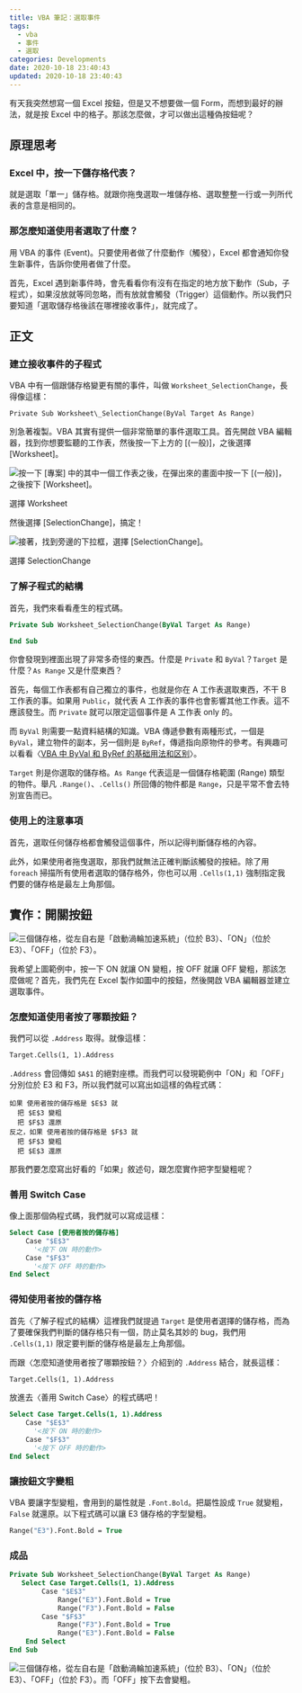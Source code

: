 ```yaml
---
title: VBA 筆記：選取事件
tags:
  - vba
  - 事件
  - 選取
categories: Developments
date: 2020-10-18 23:40:43
updated: 2020-10-18 23:40:43
---
```


有天我突然想寫一個 Excel 按鈕，但是又不想要做一個 Form，而想到最好的辦法，就是按 Excel 中的格子。那該怎麼做，才可以做出這種偽按鈕呢？
<!-- more -->
## 原理思考

### Excel 中，按一下儲存格代表？

就是選取「單一」儲存格。就跟你拖曳選取一堆儲存格、選取整整一行或一列所代表的含意是相同的。

### 那怎麼知道使用者選取了什麼？

用 VBA 的事件 (Event)。只要使用者做了什麼動作（觸發），Excel 都會通知你發生新事件，告訴你使用者做了什麼。

首先，Excel 遇到新事件時，會先看看你有沒有在指定的地方放下動作（Sub，子程式），如果沒放就等同忽略，而有放就會觸發（Trigger）這個動作。所以我們只要知道「選取儲存格後該在哪裡接收事件」，就完成了。

## 正文

### 建立接收事件的子程式

VBA 中有一個跟儲存格變更有關的事件，叫做 `Worksheet_SelectionChange`，長得像這樣：

`Private Sub Worksheet\_SelectionChange(ByVal Target As Range)`

別急著複製。VBA 其實有提供一個非常簡單的事件選取工具。首先開啟 VBA 編輯器，找到你想要監聽的工作表，然後按一下上方的 \[(一般)\]，之後選擇 \[Worksheet\]。

![按一下 [專案] 中的其中一個工作表之後，在彈出來的畫面中按一下 [(一般)]，之後按下 [Worksheet]。](image-5.webp)

選擇 Worksheet

然後選擇 \[SelectionChange\]，搞定！

![接著，找到旁邊的下拉框，選擇 [SelectionChange]。](image-6.webp)

選擇 SelectionChange

### 了解子程式的結構

首先，我們來看看產生的程式碼。

```vb
Private Sub Worksheet_SelectionChange(ByVal Target As Range)

End Sub
```

你會發現到裡面出現了非常多奇怪的東西。什麼是 `Private` 和 `ByVal`？`Target` 是什麼？`As Range` 又是什麼東西？

首先，每個工作表都有自己獨立的事件，也就是你在 A 工作表選取東西，不干 B 工作表的事。如果用 `Public`，就代表 A 工作表的事件也會影響其他工作表。這不應該發生。而 `Private` 就可以限定這個事件是 A 工作表 only 的。

而 `ByVal` 則需要一點資料結構的知識。VBA 傳遞參數有兩種形式，一個是 `ByVal`，建立物件的副本，另一個則是 `ByRef`，傳遞指向原物件的參考。有興趣可以看看〈[VBA 中 ByVal 和 ByRef 的基础用法和区别](https://www.lanrenexcel.com/vba-byval-byref-basic/)〉。

`Target` 則是你選取的儲存格。`As Range` 代表這是一個儲存格範圍 (Range) 類型的物件。舉凡 `.Range()`、`.Cells()` 所回傳的物件都是 `Range`，只是平常不會去特別宣告而已。

### 使用上的注意事項

首先，選取任何儲存格都會觸發這個事件，所以記得判斷儲存格的內容。

此外，如果使用者拖曳選取，那我們就無法正確判斷該觸發的按紐。除了用 `foreach` 掃描所有使用者選取的儲存格外，你也可以用 `.Cells(1,1)` 強制指定我們要的儲存格是最左上角那個。

## 實作：開關按鈕

![三個儲存格，從左自右是「啟動渦輪加速系統」（位於 B3）、「ON」（位於 E3）、「OFF」（位於 F3）。](image-9.webp)

我希望上圖範例中，按一下 ON 就讓 ON 變粗，按 OFF 就讓 OFF 變粗，那該怎麼做呢？首先，我們先在 Excel 製作如圖中的按鈕，然後開啟 VBA 編輯器並建立選取事件。

### 怎麼知道使用者按了哪顆按鈕？

我們可以從 `.Address` 取得。就像這樣：

```vb
Target.Cells(1, 1).Address
```

`.Address` 會回傳如 `$A$1` 的絕對座標。而我們可以發現範例中「ON」和「OFF」分別位於 E3 和 F3，所以我們就可以寫出如這樣的偽程式碼：

```plain
如果 使用者按的儲存格是 $E$3 就
  把 $E$3 變粗
  把 $F$3 還原
反之，如果 使用者按的儲存格是 $F$3 就
  把 $F$3 變粗
  把 $E$3 還原
```

那我們要怎麼寫出好看的「如果」敘述句，跟怎麼實作把字型變粗呢？

### 善用 Switch Case

像上面那個偽程式碼，我們就可以寫成這樣：

```vb
Select Case [使用者按的儲存格]
    Case "$E$3"
      '<按下 ON 時的動作>
    Case "$F$3"
      '<按下 OFF 時的動作>
End Select
```

### 得知使用者按的儲存格

首先〈了解子程式的結構〉這裡我們就提過 `Target` 是使用者選擇的儲存格，而為了要確保我們判斷的儲存格只有一個，防止莫名其妙的 bug，我們用 `.Cells(1,1)` 限定要判斷的儲存格是最左上角那個。

而跟〈怎麼知道使用者按了哪顆按鈕？〉介紹到的 `.Address` 結合，就長這樣：

```vb
Target.Cells(1, 1).Address
```

放進去〈善用 Switch Case〉的程式碼吧！

```vb
Select Case Target.Cells(1, 1).Address
    Case "$E$3"
      '<按下 ON 時的動作>
    Case "$F$3"
      '<按下 OFF 時的動作>
End Select
```

### 讓按鈕文字變粗

VBA 要讓字型變粗，會用到的屬性就是 `.Font.Bold`。把屬性設成 `True` 就變粗，`False` 就還原。以下程式碼可以讓 E3 儲存格的字型變粗。

```vb
Range("E3").Font.Bold = True
```

### 成品

```vb
Private Sub Worksheet_SelectionChange(ByVal Target As Range)
   Select Case Target.Cells(1, 1).Address
        Case "$E$3"
            Range("E3").Font.Bold = True
            Range("F3").Font.Bold = False
        Case "$F$3"
            Range("F3").Font.Bold = True
            Range("E3").Font.Bold = False
    End Select
End Sub
```

![三個儲存格，從左自右是「啟動渦輪加速系統」（位於 B3）、「ON」（位於 E3）、「OFF」（位於 F3）。而「OFF」按下去會變粗。](image-10.webp)

